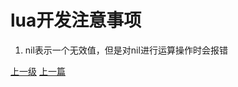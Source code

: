 # lua开发注意事项
1. nil表示一个无效值，但是对nil进行运算操作时会报错































[上一级](base.md)
[上一篇](lua_CartesianProduct.md)
